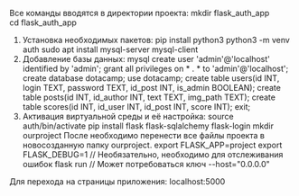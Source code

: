 Все команды вводятся в директории проекта:
		mkdir flask_auth_app <br />
 		cd flask_auth_app<br />

1. Установка необходимых пакетов:
		pip install python3
		python3 -m venv auth
		sudo apt install mysql-server mysql-client
2. Добавление базы данных:
   		mysql
   		create user 'admin'@'localhost' identified by 'admin';
   		grant all privileges on * . * to 'admin'@'localhost';
   		create database dotacamp;
   		use dotacamp;
   		create table users(id INT, login TEXT, password TEXT, id_post INT, is_admin BOOLEAN);
   		create table posts(id INT, id_author INT, text TEXT, img_path TEXT);
   		create table scores(id INT, id_user INT, id_post INT, score INT);
   		exit;
4. Активация виртуальной среды и её настройка:
		source auth/bin/activate
		pip install flask flask-sqlalchemy flask-login
		mkdir ourproject
		После необходимо перенести все файлы проекта в новосозданную папку ourproject.
		export FLASK_APP=project
		export FLASK_DEBUG=1					// Необязательно, необходимо для отслеживания ошибок
		flask run											// Может потребоваться ключ --host="0.0.0.0"

Для перехода на страницы приложения: localhost:5000
